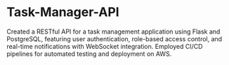 # Task-Manager-API
Created a RESTful API for a task management application using Flask and PostgreSQL, featuring user authentication, role-based access control, and real-time notifications with WebSocket integration. Employed CI/CD pipelines for automated testing and deployment on AWS.
